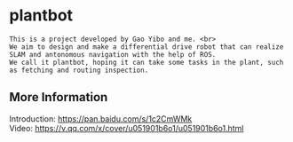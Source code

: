 # plantbot
    This is a project developed by Gao Yibo and me. <br>
    We aim to design and make a differential drive robot that can realize SLAM and antonomous navigation with the help of ROS.
    We call it plantbot, hoping it can take some tasks in the plant, such as fetching and routing inspection. 

## More Information 
   Introduction: https://pan.baidu.com/s/1c2CmWMk <br>
   Video: https://v.qq.com/x/cover/u051901b6o1/u051901b6o1.html <br>
